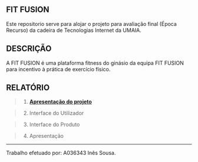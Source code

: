 ## FIT FUSION

Este repositorio serve para alojar o projeto para avaliação final (Época Recurso) da cadeira de Tecnologias Internet da UMAIA.

## DESCRIÇÃO

A FIT FUSION é uma plataforma fitness do ginásio da equipa FIT FUSION para incentivo à prática de exercício físico.

## RELATÓRIO

> 1. **[Apresentação do projeto](https://eff.org)**

> 2. Interface do Utilizador

> 3. Interface do Produto

> 4. Apresentação

---

Trabalho efetuado por: A036343 Inês Sousa.
